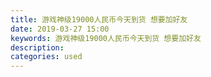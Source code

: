 ```yaml
---
title: 游戏神级19000人民币今天到货 想要加好友
date: 2019-03-27 15:00
keywords: 游戏神级19000人民币今天到货 想要加好友
description: 
categories: used
---
```

<td class="t_f" id="postmessage_3319977">

<img alt="" border="0" class="zoom" data-cf-modified-7919f5d7a746475b03a7d07c-="" file="http://www.flw.ph/data/appbyme/upload/image/201903/27/BGtNejBjLINK.jpg" id="aimg_S6hHe" lazyloadthumb="1" onclick="" onmouseover="" src="http://www.flw.ph/data/appbyme/upload/image/201903/27/BGtNejBjLINK.jpg"/><br/>
<img alt="" border="0" class="zoom" data-cf-modified-7919f5d7a746475b03a7d07c-="" file="http://www.flw.ph/data/appbyme/upload/image/201903/27/hmjcHHW7felm.jpg" id="aimg_UlwLw" lazyloadthumb="1" onclick="" onmouseover="" src="http://www.flw.ph/data/appbyme/upload/image/201903/27/hmjcHHW7felm.jpg"/><br/>
<img alt="" border="0" class="zoom" data-cf-modified-7919f5d7a746475b03a7d07c-="" file="http://www.flw.ph/data/appbyme/upload/image/201903/27/IR4z5exe6yeG.jpg" id="aimg_lXn14" lazyloadthumb="1" onclick="" onmouseover="" src="http://www.flw.ph/data/appbyme/upload/image/201903/27/IR4z5exe6yeG.jpg"/><br/>
<img alt="" border="0" class="zoom" data-cf-modified-7919f5d7a746475b03a7d07c-="" file="http://www.flw.ph/data/appbyme/upload/image/201903/27/Cga2XV1UjXTZ.jpg" id="aimg_cadSz" lazyloadthumb="1" onclick="" onmouseover="" src="http://www.flw.ph/data/appbyme/upload/image/201903/27/Cga2XV1UjXTZ.jpg"/><br/>
<img alt="" border="0" class="zoom" data-cf-modified-7919f5d7a746475b03a7d07c-="" file="http://www.flw.ph/data/appbyme/upload/image/201903/27/1VBfVobdWk1P.jpg" id="aimg_p9o3p" lazyloadthumb="1" onclick="" onmouseover="" src="http://www.flw.ph/data/appbyme/upload/image/201903/27/1VBfVobdWk1P.jpg"/><br/>
<img alt="" border="0" class="zoom" data-cf-modified-7919f5d7a746475b03a7d07c-="" file="http://www.flw.ph/data/appbyme/upload/image/201903/27/AVlM6zNhb8yf.jpg" id="aimg_wH69u" lazyloadthumb="1" onclick="" onmouseover="" src="http://www.flw.ph/data/appbyme/upload/image/201903/27/AVlM6zNhb8yf.jpg"/><br/>
</td>
